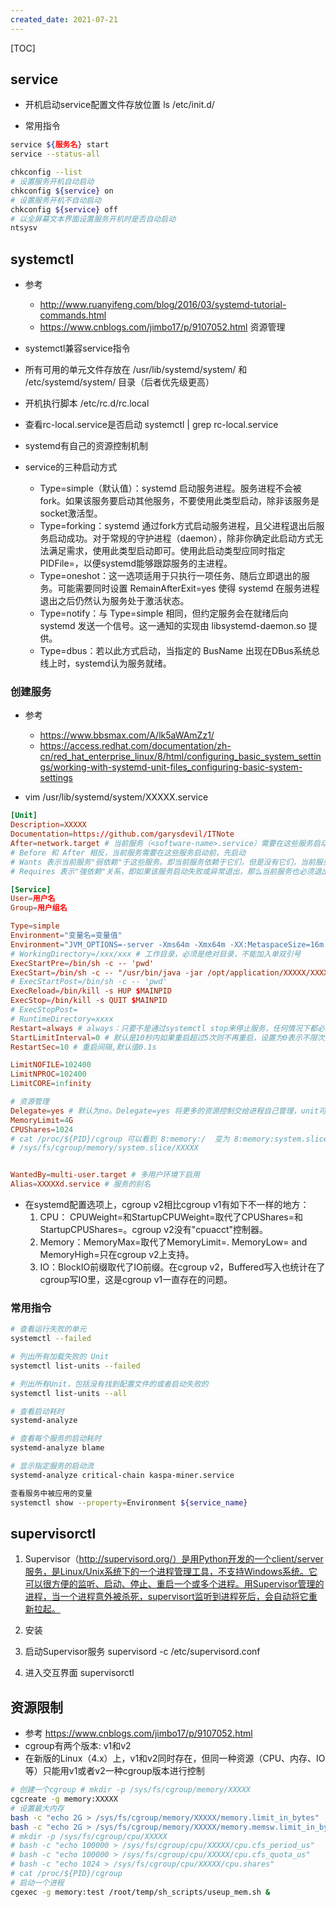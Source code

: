 ```yaml
---
created_date: 2021-07-21
---
```


[TOC]

## service

- 开机启动service配置文件存放位置 ls /etc/init.d/

- 常用指令

```bash
service ${服务名} start
service --status-all

chkconfig --list
# 设置服务开机自动启动
chkconfig ${service} on
# 设置服务开机不自动启动
chkconfig ${service} off
# 以全屏幕文本界面设置服务开机时是否自动启动
ntsysv
```

## systemctl

- 参考

  - http://www.ruanyifeng.com/blog/2016/03/systemd-tutorial-commands.html
  - https://www.cnblogs.com/jimbo17/p/9107052.html 资源管理

- systemctl兼容service指令

- 所有可用的单元文件存放在 /usr/lib/systemd/system/ 和 /etc/systemd/system/ 目录（后者优先级更高）

- 开机执行脚本 /etc/rc.d/rc.local

- 查看rc-local.service是否启动 systemctl | grep rc-local.service

- systemd有自己的资源控制机制

- service的三种启动方式

  - Type=simple（默认值）：systemd 启动服务进程。服务进程不会被fork。如果该服务要启动其他服务，不要使用此类型启动，除非该服务是socket激活型。
  - Type=forking：systemd 通过fork方式启动服务进程，且父进程退出后服务启动成功。对于常规的守护进程（daemon），除非你确定此启动方式无法满足需求，使用此类型启动即可。使用此启动类型应同时指定 PIDFile=，以便systemd能够跟踪服务的主进程。
  - Type=oneshot：这一选项适用于只执行一项任务、随后立即退出的服务。可能需要同时设置 RemainAfterExit=yes 使得 systemd 在服务进程退出之后仍然认为服务处于激活状态。
  - Type=notify：与 Type=simple 相同，但约定服务会在就绪后向 systemd 发送一个信号。这一通知的实现由 libsystemd-daemon.so 提供。
  - Type=dbus：若以此方式启动，当指定的 BusName 出现在DBus系统总线上时，systemd认为服务就绪。

### 创建服务

- 参考

  - https://www.bbsmax.com/A/lk5aWAmZz1/
  - https://access.redhat.com/documentation/zh-cn/red_hat_enterprise_linux/8/html/configuring_basic_system_settings/working-with-systemd-unit-files_configuring-basic-system-settings

- vim /usr/lib/systemd/system/XXXXX.service

```conf
[Unit]
Description=XXXXX
Documentation=https://github.com/garysdevil/ITNote
After=network.target # 当前服务（<software-name>.service）需要在这些服务启动后，才启动
# Before 和 After 相反，当前服务需要在这些服务启动前，先启动
# Wants 表示当前服务"弱依赖"于这些服务。即当前服务依赖于它们，但是没有它们，当前服务也能正常运行。
# Requires 表示"强依赖"关系，即如果该服务启动失败或异常退出，那么当前服务也必须退出。

[Service]
User=用户名
Group=用户组名

Type=simple
Environment="变量名=变量值"
Environment="JVM_OPTIONS=-server -Xms64m -Xmx64m -XX:MetaspaceSize=16m $GC_OPTS $GC_LOG_OPTS $OTHER_OPTS"
# WorkingDirectory=/xxx/xxx # 工作目录，必须是绝对目录，不能加入单双引号
ExecStartPre=/bin/sh -c -- 'pwd'
ExecStart=/bin/sh -c -- "/usr/bin/java -jar /opt/application/XXXXX/XXXXX.jar 1>> /opt/application/XXXXX/logs/XXXXX.out.log 2>> /opt/application/XXXXX/logs/XXXXX.err.log"
# ExecStartPost=/bin/sh -c -- 'pwd'
ExecReload=/bin/kill -s HUP $MAINPID
ExecStop=/bin/kill -s QUIT $MAINPID
# ExecStopPost=
# RuntimeDirectory=xxxx
Restart=always # always：只要不是通过systemctl stop来停止服务，任何情况下都必须要重启服务；默认值为no
StartLimitInterval=0 # 默认是10秒内如果重启超过5次则不再重启，设置为0表示不限次数重启
RestartSec=10 # 重启间隔,默认值0.1s

LimitNOFILE=102400
LimitNPROC=102400
LimitCORE=infinity

# 资源管理
Delegate=yes # 默认为no。Delegate=yes 将更多的资源控制交给进程自己管理，unit可以在单其cgroup下创建和管理其自己的cgroup的私人子层级，systemd将不在维护其cgoup以及将其进程从unit的cgroup里移走。
MemoryLimit=4G
CPUShares=1024
# cat /proc/${PID}/cgroup 可以看到 8:memory:/  变为 8:memory:system.slice/filebeat.service
# /sys/fs/cgroup/memory/system.slice/XXXXX


WantedBy=multi-user.target # 多用户环境下启用
Alias=XXXXXd.service # 服务的别名
```

- 在systemd配置选项上，cgroup v2相比cgroup v1有如下不一样的地方：
  1. CPU： CPUWeight=和StartupCPUWeight=取代了CPUShares=和StartupCPUShares=。cgroup v2没有"cpuacct"控制器。
  2. Memory：MemoryMax=取代了MemoryLimit=. MemoryLow= and MemoryHigh=只在cgroup v2上支持。
  3. IO：BlockIO前缀取代了IO前缀。在cgroup v2，Buffered写入也统计在了cgroup写IO里，这是cgroup v1一直存在的问题。

### 常用指令

```bash
# 查看运行失败的单元
systemctl --failed

# 列出所有加载失败的 Unit
systemctl list-units --failed

# 列出所有Unit，包括没有找到配置文件的或者启动失败的
systemctl list-units --all

# 查看启动耗时
systemd-analyze

# 查看每个服务的启动耗时
systemd-analyze blame

# 显示指定服务的启动流
systemd-analyze critical-chain kaspa-miner.service

查看服务中被应用的变量
systemctl show --property=Environment ${service_name}
```

## supervisorctl

1. Supervisor（http://supervisord.org/）是用Python开发的一个client/server服务，是Linux/Unix系统下的一个进程管理工具，不支持Windows系统。它可以很方便的监听、启动、停止、重启一个或多个进程。用Supervisor管理的进程，当一个进程意外被杀死，supervisort监听到进程死后，会自动将它重新拉起。

2. 安装

3. 启动Supervisor服务
   supervisord -c /etc/supervisord.conf

4. 进入交互界面
   supervisorctl

## 资源限制

- 参考 https://www.cnblogs.com/jimbo17/p/9107052.html
- cgroup有两个版本: v1和v2
- 在新版的Linux（4.x）上，v1和v2同时存在，但同一种资源（CPU、内存、IO等）只能用v1或者v2一种cgroup版本进行控制

```bash
# 创建一个cgroup # mkdir -p /sys/fs/cgroup/memory/XXXXX
cgcreate -g memory:XXXXX 
# 设置最大内存
bash -c "echo 2G > /sys/fs/cgroup/memory/XXXXX/memory.limit_in_bytes"
bash -c "echo 2G > /sys/fs/cgroup/memory/XXXXX/memory.memsw.limit_in_bytes"
# mkdir -p /sys/fs/cgroup/cpu/XXXXX
# bash -c "echo 100000 > /sys/fs/cgroup/cpu/XXXXX/cpu.cfs_period_us"
# bash -c "echo 100000 > /sys/fs/cgroup/cpu/XXXXX/cpu.cfs_quota_us"
# bash -c "echo 1024 > /sys/fs/cgroup/cpu/XXXXX/cpu.shares"
# cat /proc/${PID}/cgroup
# 启动一个进程
cgexec -g memory:test /root/temp/sh_scripts/useup_mem.sh &
```
